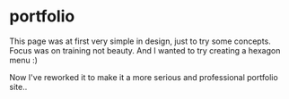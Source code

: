 # portfolio

This page was at first very simple in design, just to try some concepts. Focus was on training not beauty.
And I wanted to try creating a hexagon menu :)

Now I've reworked it to make it a more serious and professional portfolio site..
